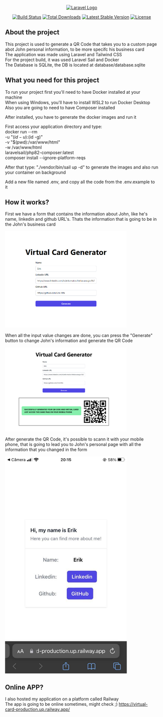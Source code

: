 <p align="center"><a href="https://laravel.com" target="_blank"><img src="https://raw.githubusercontent.com/laravel/art/master/logo-lockup/5%20SVG/2%20CMYK/1%20Full%20Color/laravel-logolockup-cmyk-red.svg" width="400" alt="Laravel Logo"></a></p>

<p align="center">
<a href="https://github.com/laravel/framework/actions"><img src="https://github.com/laravel/framework/workflows/tests/badge.svg" alt="Build Status"></a>
<a href="https://packagist.org/packages/laravel/framework"><img src="https://img.shields.io/packagist/dt/laravel/framework" alt="Total Downloads"></a>
<a href="https://packagist.org/packages/laravel/framework"><img src="https://img.shields.io/packagist/v/laravel/framework" alt="Latest Stable Version"></a>
<a href="https://packagist.org/packages/laravel/framework"><img src="https://img.shields.io/packagist/l/laravel/framework" alt="License"></a>
</p>

## About the project

This project is used to generate a QR Code that takes you to a custom page abot John personal information, to be more specifc his business card<br>
The application was made using Laravel and Tailwind CSS<br>
For the project build, it was used Laravel Sail and Docker<br>
The Database is SQLite, the DB is located at database/database.sqlite

## What you need for this project

To run your project first you'll need to have Docker installed at your machine <br>
When using Windows, you'll have to install WSL2 to run Docker Desktop<br>
Also you are going to need to have Composer installed

After installed, you have to generate the docker images and run it

First access your application directory and type:<br>
docker run --rm \
-u "$(id -u):$(id -g)" \
-v "$(pwd):/var/www/html" \
-w /var/www/html \
laravelsail/php82-composer:latest \
composer install --ignore-platform-reqs

After that type: "./vendor/bin/sail up -d" to generate the images and also run your container on background

Add a new file named .env, and copy all the code from the .env.example to it

## How it works?

First we have a form that contains the information about John, like he's name, linkedin and github URL's. Thats the information that is going to be in the John's business card

<img src="/public/images/virtual-card-form.png" width="400" alt="form">

When all the input value changes are done, you can press the "Generate" button to change John's information and generate the QR Code

<img src="/public/images/qrcode.png" width="400" alt="qrcode">

After generate the QR Code, it's possible to scann it with your mobile phone, that is going to lead you to John's personal page with all the information that you changed in the form

<img src="/public/images/business-card.jpg" width="400" alt="card">

## Online APP?

I also hosted my application on a platform called Railway<br>
The app is going to be online sometimes, might check ;)
https://virtual-card-production.up.railway.app/
